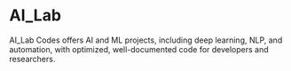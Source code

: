 # AI_Lab
AI_Lab Codes offers AI and ML projects, including deep learning, NLP, and automation, with optimized, well-documented code for developers and researchers.
